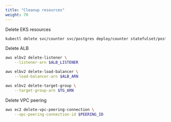 ```yaml
---
title: "Cleanup resources"
weight: 70
---
```


Delete EKS resources

```bash
kubectl delete svc/counter svc/postgres deploy/counter statefulset/postgres
```

Delete ALB

```bash
aws elbv2 delete-listener \
    --listener-arn $ALB_LISTENER

aws elbv2 delete-load-balancer \
    --load-balancer-arn $ALB_ARN

aws elbv2 delete-target-group \
    --target-group-arn $TG_ARN
```

Delete VPC peering

```bash
aws ec2 delete-vpc-peering-connection \
    --vpc-peering-connection-id $PEERING_ID
```
